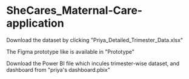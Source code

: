 # SheCares_Maternal-Care-application

Download the dataset by clicking "Priya_Detailed_Trimester_Data.xlsx"

The Figma prototype like is available in "Prototype"

Download the Power BI file which incules trimester-wise dataset, and dashboard from "priya's dashboard.pbix" 
